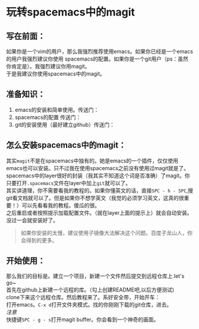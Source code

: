 # 玩转spacemacs中的magit

## 写在前面：
如果你是一个vim的用户，那么我强烈推荐使用emacs。如果你已经是一个emacs的用户我强烈建议你使用
spacemacs的配置。如果你是一个git用户（ps：虽然你肯定是）。我强烈建议你用magit。  
于是我建议你使用spacemacs中的magit。
## 准备知识：
1. emacs的安装和简单使用。传送门：
2. spacemacs的配置 传送门：
3. git的安装使用（最好建立github）传送门：
## 怎么安装spacemacs中的magit：
其实`magit`不是在spacemacs中独有的。她是emacs的一个插件，仅仅使用emacs也可以安装。只不过我在使用spacemacs之前没有使用过magit就是了。spacemacs中的layer很好的封装（我其实不知道这个词是否准确）了magit。你只要打开`.spacemacs`文件在layer中加上`git`就可以了。  
其实讲道理，你不需要看我的教程的。如果你懂英文的话，直接`SPC - h - SPC`,搜git看文档就可以了。但是如果你不想学英文（我觉的必须学习英文，这真的很重要！）可以先看看我的教程。傻瓜的很。  
之后重启或者按照提示加载配置文件。（就在layer上面的提示上）就会自动安装。没过一会就安装好了。  
> 如果你安装的太慢，建议使用子镜像大法解决这个问题。百度子龙山人，你会得到的更多。
## 开始使用：
那么我们的目标是。建立一个项目，新建一个文件然后提交到远程仓库上.let's go~  
首先在github上新建一个远程的库。（勾上创建README吧,以后方便测试)  
clone下来这个远程仓库。然后教程来了。系好安全带，开始开车：  
打开emacs。`C-x d`打开文件夹模式。找的你刚刚下载的git仓库，进去。  
*注意*  
快捷键`SPC - g - s`打开magit buffer。你会看到一个神奇的画面。


